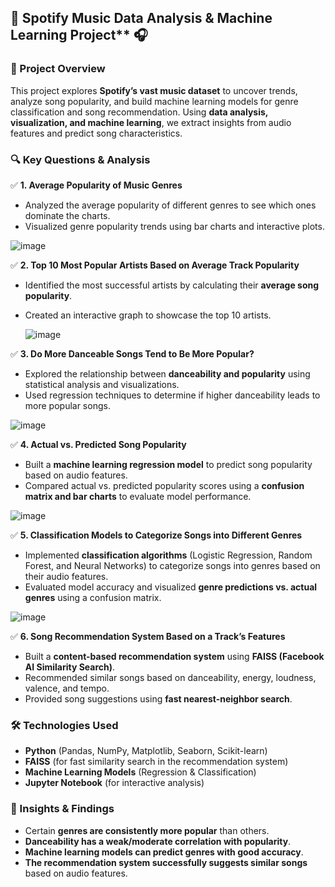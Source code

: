 ## 🎵 Spotify Music Data Analysis & Machine Learning Project** 🎧  

### **📌 Project Overview**  
This project explores **Spotify’s vast music dataset** to uncover trends, analyze song popularity, and build machine learning models for genre classification and song recommendation. Using **data analysis, visualization, and machine learning**, we extract insights from audio features and predict song characteristics.  

### **🔍 Key Questions & Analysis**  

✅ **1. Average Popularity of Music Genres**  
- Analyzed the average popularity of different genres to see which ones dominate the charts.  
- Visualized genre popularity trends using bar charts and interactive plots.

![image](https://github.com/user-attachments/assets/7770f7cf-6569-4871-925e-af1dc5f6b3c7)


✅ **2. Top 10 Most Popular Artists Based on Average Track Popularity**  
- Identified the most successful artists by calculating their **average song popularity**.  
- Created an interactive graph to showcase the top 10 artists.

  ![image](https://github.com/user-attachments/assets/0609e766-9fa1-4ab8-b8f7-2269d7e934d5)


✅ **3. Do More Danceable Songs Tend to Be More Popular?**  
- Explored the relationship between **danceability and popularity** using statistical analysis and visualizations.  
- Used regression techniques to determine if higher danceability leads to more popular songs.  

![image](https://github.com/user-attachments/assets/0fbf32b0-7ab6-428b-aa13-2763afac85e0)

✅ **4. Actual vs. Predicted Song Popularity**  
- Built a **machine learning regression model** to predict song popularity based on audio features.  
- Compared actual vs. predicted popularity scores using a **confusion matrix and bar charts** to evaluate model performance.  

![image](https://github.com/user-attachments/assets/435c2cb1-b300-4753-a3b1-28ba734b6d70)

✅ **5. Classification Models to Categorize Songs into Different Genres**  
- Implemented **classification algorithms** (Logistic Regression, Random Forest, and Neural Networks) to categorize songs into genres based on their audio features.  
- Evaluated model accuracy and visualized **genre predictions vs. actual genres** using a confusion matrix.  

![image](https://github.com/user-attachments/assets/b4ae520c-fc43-4815-917e-c15130107dd6)

✅ **6. Song Recommendation System Based on a Track’s Features**  
- Built a **content-based recommendation system** using **FAISS (Facebook AI Similarity Search)**.  
- Recommended similar songs based on danceability, energy, loudness, valence, and tempo.  
- Provided song suggestions using **fast nearest-neighbor search**.  

### **🛠️ Technologies Used**  
- **Python** (Pandas, NumPy, Matplotlib, Seaborn, Scikit-learn)  
- **FAISS** (for fast similarity search in the recommendation system)  
- **Machine Learning Models** (Regression & Classification)  
- **Jupyter Notebook** (for interactive analysis)  

### **🚀 Insights & Findings**  
- Certain **genres are consistently more popular** than others.  
- **Danceability has a weak/moderate correlation with popularity**.  
- **Machine learning models can predict genres with good accuracy**.  
- **The recommendation system successfully suggests similar songs** based on audio features.  




